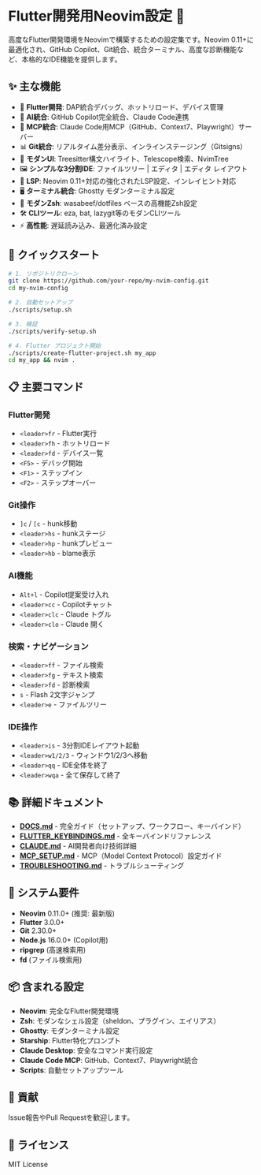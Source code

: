 # Flutter開発用Neovim設定 🎯

高度なFlutter開発環境をNeovimで構築するための設定集です。Neovim 0.11+に最適化され、GitHub Copilot、Git統合、統合ターミナル、高度な診断機能など、本格的なIDE機能を提供します。

## ✨ 主な機能

- 🚀 **Flutter開発**: DAP統合デバッグ、ホットリロード、デバイス管理
- 🤖 **AI統合**: GitHub Copilot完全統合、Claude Code連携
- 🔌 **MCP統合**: Claude Code用MCP（GitHub、Context7、Playwright）サーバー
- 📊 **Git統合**: リアルタイム差分表示、インラインステージング（Gitsigns）
- 🎨 **モダンUI**: Treesitter構文ハイライト、Telescope検索、NvimTree
- 🖼️ **シンプルな3分割IDE**: ファイルツリー | エディタ | エディタ レイアウト
- 📝 **LSP**: Neovim 0.11+対応の強化されたLSP設定、インレイヒント対応
- 🖥️ **ターミナル統合**: Ghostty モダンターミナル設定
- 🐚 **モダンZsh**: wasabeef/dotfiles ベースの高機能Zsh設定
- 🛠️ **CLIツール**: eza, bat, lazygit等のモダンCLIツール
- ⚡ **高性能**: 遅延読み込み、最適化済み設定

## 🚀 クイックスタート

```bash
# 1. リポジトリクローン
git clone https://github.com/your-repo/my-nvim-config.git
cd my-nvim-config

# 2. 自動セットアップ
./scripts/setup.sh

# 3. 検証
./scripts/verify-setup.sh

# 4. Flutter プロジェクト開始
./scripts/create-flutter-project.sh my_app
cd my_app && nvim .
```

## 📋 主要コマンド

### Flutter開発
- `<leader>fr` - Flutter実行
- `<leader>fh` - ホットリロード  
- `<leader>fd` - デバイス一覧
- `<F5>` - デバッグ開始
- `<F1>` - ステップイン
- `<F2>` - ステップオーバー

### Git操作
- `]c` / `[c` - hunk移動
- `<leader>hs` - hunkステージ
- `<leader>hp` - hunkプレビュー
- `<leader>hb` - blame表示

### AI機能
- `Alt+l` - Copilot提案受け入れ
- `<leader>cc` - Copilotチャット
- `<leader>clc` - Claude トグル
- `<leader>clo` - Claude 開く

### 検索・ナビゲーション
- `<leader>ff` - ファイル検索
- `<leader>fg` - テキスト検索
- `<leader>fd` - 診断検索
- `s` - Flash 2文字ジャンプ
- `<leader>e` - ファイルツリー

### IDE操作
- `<leader>is` - 3分割IDEレイアウト起動
- `<leader>w1/2/3` - ウィンドウ1/2/3へ移動
- `<leader>qq` - IDE全体を終了
- `<leader>wqa` - 全て保存して終了

## 📚 詳細ドキュメント

- **[DOCS.md](DOCS.md)** - 完全ガイド（セットアップ、ワークフロー、キーバインド）
- **[FLUTTER_KEYBINDINGS.md](FLUTTER_KEYBINDINGS.md)** - 全キーバインドリファレンス
- **[CLAUDE.md](CLAUDE.md)** - AI開発者向け技術詳細
- **[MCP_SETUP.md](MCP_SETUP.md)** - MCP（Model Context Protocol）設定ガイド
- **[TROUBLESHOOTING.md](TROUBLESHOOTING.md)** - トラブルシューティング

## 🔧 システム要件

- **Neovim** 0.11.0+ (推奨: 最新版)
- **Flutter** 3.0.0+
- **Git** 2.30.0+
- **Node.js** 16.0.0+ (Copilot用)
- **ripgrep** (高速検索用)
- **fd** (ファイル検索用)

## 📦 含まれる設定

- **Neovim**: 完全なFlutter開発環境
- **Zsh**: モダンなシェル設定（sheldon、プラグイン、エイリアス）
- **Ghostty**: モダンターミナル設定
- **Starship**: Flutter特化プロンプト
- **Claude Desktop**: 安全なコマンド実行設定
- **Claude Code MCP**: GitHub、Context7、Playwright統合
- **Scripts**: 自動セットアップツール

## 🤝 貢献

Issue報告やPull Requestを歓迎します。

## 📄 ライセンス

MIT License